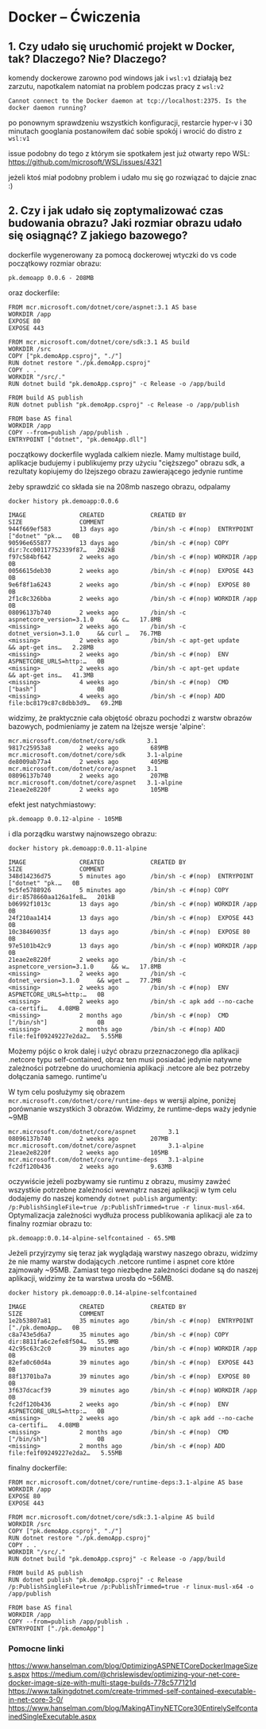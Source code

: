 # Docker – Ćwiczenia

## 1. Czy udało się uruchomić projekt w Docker, tak? Dlaczego? Nie? Dlaczego?

komendy dockerowe zarowno pod windows jak i `wsl:v1` działają bez zarzutu, napotkalem natomiat na problem podczas pracy z `wsl:v2`

```
Cannot connect to the Docker daemon at tcp://localhost:2375. Is the docker daemon running?
```

po ponownym sprawdzeniu wszystkich konfiguracji, restarcie hyper-v i 30 minutach googlania postanowiłem dać sobie spokój i wrocić do distro z `wsl:v1`

issue podobny do tego z którym sie spotkałem jest już otwarty repo WSL:
https://github.com/microsoft/WSL/issues/4321


jeżeli ktoś miał podobny problem i udało mu się go rozwiązać to dajcie znac :)

## 2. Czy i jak udało się zoptymalizować czas budowania obrazu? Jaki rozmiar obrazu udało się osiągnąć? Z jakiego bazowego?

dockerfile wygenerowany za pomocą dockerowej wtyczki do vs code
początkowy rozmiar obrazu:
```
pk.demoapp 0.0.6 - 208MB
```

oraz dockerfile:
```
FROM mcr.microsoft.com/dotnet/core/aspnet:3.1 AS base
WORKDIR /app
EXPOSE 80
EXPOSE 443

FROM mcr.microsoft.com/dotnet/core/sdk:3.1 AS build
WORKDIR /src
COPY ["pk.demoApp.csproj", "./"]
RUN dotnet restore "./pk.demoApp.csproj"
COPY . .
WORKDIR "/src/."
RUN dotnet build "pk.demoApp.csproj" -c Release -o /app/build

FROM build AS publish
RUN dotnet publish "pk.demoApp.csproj" -c Release -o /app/publish

FROM base AS final
WORKDIR /app
COPY --from=publish /app/publish .
ENTRYPOINT ["dotnet", "pk.demoApp.dll"]

```

początkowy dockerfile wyglada calkiem niezle. Mamy multistage build, aplikacje budujemy i publikujemy przy użyciu "cięższego" obrazu sdk, a rezultaty kopiujemy do lżejszego obrazu zawierającego jedynie runtime

żeby sprawdzić co składa sie na 208mb naszego obrazu, odpalamy
```
docker history pk.demoapp:0.0.6

IMAGE               CREATED             CREATED BY                                      SIZE                COMMENT
944f669ef583        13 days ago         /bin/sh -c #(nop)  ENTRYPOINT ["dotnet" "pk.…   0B
90596e655877        13 days ago         /bin/sh -c #(nop) COPY dir:7cc00117752339f87…   202kB
f97c584bf642        2 weeks ago         /bin/sh -c #(nop) WORKDIR /app                  0B
0056615deb30        2 weeks ago         /bin/sh -c #(nop)  EXPOSE 443                   0B
9e6f8f1a6243        2 weeks ago         /bin/sh -c #(nop)  EXPOSE 80                    0B
2f1c8c326bba        2 weeks ago         /bin/sh -c #(nop) WORKDIR /app                  0B
08096137b740        2 weeks ago         /bin/sh -c aspnetcore_version=3.1.0     && c…   17.8MB
<missing>           2 weeks ago         /bin/sh -c dotnet_version=3.1.0     && curl …   76.7MB
<missing>           2 weeks ago         /bin/sh -c apt-get update     && apt-get ins…   2.28MB
<missing>           2 weeks ago         /bin/sh -c #(nop)  ENV ASPNETCORE_URLS=http:…   0B
<missing>           2 weeks ago         /bin/sh -c apt-get update     && apt-get ins…   41.3MB
<missing>           4 weeks ago         /bin/sh -c #(nop)  CMD ["bash"]                 0B
<missing>           4 weeks ago         /bin/sh -c #(nop) ADD file:bc8179c87c8dbb3d9…   69.2MB
```

widzimy, że praktycznie cała objętość obrazu pochodzi z warstw obrazów bazowych, podmieniamy je zatem na lżejsze wersje 'alpine':
```
mcr.microsoft.com/dotnet/core/sdk      3.1                 9817c25953a8        2 weeks ago         689MB
mcr.microsoft.com/dotnet/core/sdk      3.1-alpine          de8009ab77a4        2 weeks ago         405MB
mcr.microsoft.com/dotnet/core/aspnet   3.1                 08096137b740        2 weeks ago         207MB
mcr.microsoft.com/dotnet/core/aspnet   3.1-alpine          21eae2e8220f        2 weeks ago         105MB
```

efekt jest natychmiastowy:
```
pk.demoapp 0.0.12-alpine - 105MB
```

i dla porządku warstwy najnowszego obrazu:
```
docker history pk.demoapp:0.0.11-alpine

IMAGE               CREATED             CREATED BY                                      SIZE                COMMENT
348d14236d75        5 minutes ago       /bin/sh -c #(nop)  ENTRYPOINT ["dotnet" "pk.…   0B
9c5fe5788926        5 minutes ago       /bin/sh -c #(nop) COPY dir:8578660aa126a1fe8…   201kB
b06992f1013c        13 days ago         /bin/sh -c #(nop) WORKDIR /app                  0B
24f210aa1414        13 days ago         /bin/sh -c #(nop)  EXPOSE 443                   0B
10c38469035f        13 days ago         /bin/sh -c #(nop)  EXPOSE 80                    0B
97e5101b42c9        13 days ago         /bin/sh -c #(nop) WORKDIR /app                  0B
21eae2e8220f        2 weeks ago         /bin/sh -c aspnetcore_version=3.1.0     && w…   17.8MB
<missing>           2 weeks ago         /bin/sh -c dotnet_version=3.1.0     && wget …   77.2MB
<missing>           2 weeks ago         /bin/sh -c #(nop)  ENV ASPNETCORE_URLS=http:…   0B
<missing>           2 weeks ago         /bin/sh -c apk add --no-cache     ca-certifi…   4.08MB
<missing>           2 months ago        /bin/sh -c #(nop)  CMD ["/bin/sh"]              0B
<missing>           2 months ago        /bin/sh -c #(nop) ADD file:fe1f09249227e2da2…   5.55MB
```

Możemy pójśc o krok dalej i użyć obrazu przeznaczonego dla aplikacji .netcore typu self-contained, obraz ten musi posiadać jedynie natywne zależności potrzebne do uruchomienia aplikacji .netcore ale bez potrzeby dołączania samego. runtime'u

W tym celu posłużymy się obrazem `mcr.microsoft.com/dotnet/core/runtime-deps` w wersji alpine, poniżej porównanie wszystkich 3 obrazów. Widzimy, że runtime-deps waży jedynie ~9MB

```
mcr.microsoft.com/dotnet/core/aspnet         3.1                 08096137b740        2 weeks ago         207MB
mcr.microsoft.com/dotnet/core/aspnet         3.1-alpine          21eae2e8220f        2 weeks ago         105MB
mcr.microsoft.com/dotnet/core/runtime-deps   3.1-alpine          fc2df120b436        2 weeks ago         9.63MB
```

oczywiście jeżeli pozbywamy sie runtimu z obrazu, musimy zawżeć wszystkie potrzebne zależności wewnątrz naszej aplikacji
w tym celu dodajemy do naszej komendy `dotnet publish` argumenty: `/p:PublishSingleFile=true /p:PublishTrimmed=true -r linux-musl-x64`.
Optymalizacja zależności wydłuża process publikowania aplikacji ale za to finalny rozmiar obrazu to:
```
pk.demoapp:0.0.14-alpine-selfcontained - 65.5MB
```
Jeżeli przyjrzymy się teraz jak wyglądają warstwy naszego obrazu, widzimy że nie mamy warstw dodających .netcore runtime i aspnet core które zajmowały ~95MB.
Zamiast tego niezbędne zależności dodane są do naszej aplikacji, widzimy że ta warstwa urosła do ~56MB.

```
docker history pk.demoapp:0.0.14-alpine-selfcontained   

IMAGE               CREATED             CREATED BY                                      SIZE                COMMENT
1e2b53807a81        35 minutes ago      /bin/sh -c #(nop)  ENTRYPOINT ["./pk.demoApp…   0B
c8a743e5d6a7        35 minutes ago      /bin/sh -c #(nop) COPY dir:8811fa6c2efe8f504…   55.9MB
42c95c63c2c0        39 minutes ago      /bin/sh -c #(nop) WORKDIR /app                  0B
82efa0c60d4a        39 minutes ago      /bin/sh -c #(nop)  EXPOSE 443                   0B
88f13701ba7a        39 minutes ago      /bin/sh -c #(nop)  EXPOSE 80                    0B
3f637dcacf39        39 minutes ago      /bin/sh -c #(nop) WORKDIR /app                  0B
fc2df120b436        2 weeks ago         /bin/sh -c #(nop)  ENV ASPNETCORE_URLS=http:…   0B
<missing>           2 weeks ago         /bin/sh -c apk add --no-cache     ca-certifi…   4.08MB
<missing>           2 months ago        /bin/sh -c #(nop)  CMD ["/bin/sh"]              0B
<missing>           2 months ago        /bin/sh -c #(nop) ADD file:fe1f09249227e2da2…   5.55MB
```

finalny dockerfile:
```
FROM mcr.microsoft.com/dotnet/core/runtime-deps:3.1-alpine AS base
WORKDIR /app
EXPOSE 80
EXPOSE 443

FROM mcr.microsoft.com/dotnet/core/sdk:3.1-alpine AS build
WORKDIR /src
COPY ["pk.demoApp.csproj", "./"]
RUN dotnet restore "./pk.demoApp.csproj"
COPY . .
WORKDIR "/src/."
RUN dotnet build "pk.demoApp.csproj" -c Release -o /app/build

FROM build AS publish
RUN dotnet publish "pk.demoApp.csproj" -c Release /p:PublishSingleFile=true /p:PublishTrimmed=true -r linux-musl-x64 -o /app/publish

FROM base AS final
WORKDIR /app
COPY --from=publish /app/publish .
ENTRYPOINT ["./pk.demoApp"]
```

### Pomocne linki
https://www.hanselman.com/blog/OptimizingASPNETCoreDockerImageSizes.aspx
https://medium.com/@chrislewisdev/optimizing-your-net-core-docker-image-size-with-multi-stage-builds-778c577121d
https://www.talkingdotnet.com/create-trimmed-self-contained-executable-in-net-core-3-0/
https://www.hanselman.com/blog/MakingATinyNETCore30EntirelySelfcontainedSingleExecutable.aspx